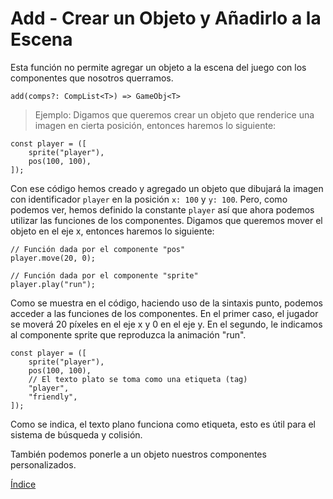 # Add - Crear un Objeto y Añadirlo a la Escena

Esta función no permite agregar un objeto a la escena del juego con los componentes que nosotros querramos.

`add(comps?: CompList<T>) => GameObj<T>`

> Ejemplo: Digamos que queremos crear un objeto que renderice una imagen en cierta posición, entonces haremos lo siguiente:

```
const player = ([
    sprite("player"),
    pos(100, 100),
]);
```
Con ese código hemos creado y agregado un objeto que dibujará la imagen con identificador `player` en la posición `x: 100` y `y: 100`.
Pero, como podemos ver, hemos definido la constante `player` así que ahora podemos utilizar las funciones de los componentes.
Digamos que queremos mover el objeto en el eje x, entonces haremos lo siguiente:

```
// Función dada por el componente "pos"
player.move(20, 0);

// Función dada por el componente "sprite"
player.play("run");
```
Como se muestra en el código, haciendo uso de la sintaxis punto, podemos acceder a las funciones de los componentes.
En el primer caso, el jugador se moverá 20 píxeles en el eje x y 0 en el eje y.
En el segundo, le indicamos al componente sprite que reproduzca la animación "run".

```
const player = ([
    sprite("player"),
    pos(100, 100),
    // El texto plato se toma como una etiqueta (tag)
    "player",
    "friendly",
]);
```
Como se indica, el texto plano funciona como etiqueta, esto es útil para el sistema de búsqueda y colisión.

También podemos ponerle a un objeto nuestros componentes personalizados.

[Índice](https://github.com/mishicoder/KaboomDoc-ES-/blob/main/doc/0.%20Indice.md)

